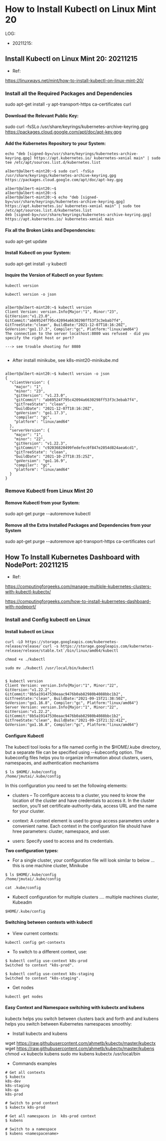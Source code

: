 
# How to Install Kubectl on Linux Mint 20

LOG:

- 20211215: 

## Install Kubectl on Linux Mint 20: 20211215

- Ref:

https://linuxways.net/mint/how-to-install-kubectl-on-linux-mint-20/


### Install all the Required Packages and Dependencies

sudo apt-get install -y apt-transport-https ca-certificates curl

#### Download the Relevant Public Key:

sudo curl -fsSLo /usr/share/keyrings/kubernetes-archive-keyring.gpg https://packages.cloud.google.com/apt/doc/apt-key.gpg

#### Add the Kubernetes Repository to your System:

```
echo "deb [signed-by=/usr/share/keyrings/kubernetes-archive-keyring.gpg] https://apt.kubernetes.io/ kubernetes-xenial main" | sudo tee /etc/apt/sources.list.d/kubernetes.list
```

```
albert@albert-mint20:~$ sudo curl -fsSLo /usr/share/keyrings/kubernetes-archive-keyring.gpg https://packages.cloud.google.com/apt/doc/apt-key.gpg

albert@albert-mint20:~$ 
albert@albert-mint20:~$ 
albert@albert-mint20:~$ echo "deb [signed-by=/usr/share/keyrings/kubernetes-archive-keyring.gpg] https://apt.kubernetes.io/ kubernetes-xenial main" | sudo tee /etc/apt/sources.list.d/kubernetes.list
deb [signed-by=/usr/share/keyrings/kubernetes-archive-keyring.gpg] https://apt.kubernetes.io/ kubernetes-xenial main

```

#### Fix all the Broken Links and Dependencies:

sudo apt-get update

#### Install Kubectl on your System:

sudo apt-get install -y kubectl

#### Inquire the Version of Kubectl on your System:

```
kubectl version

kubectl version -o json


albert@albert-mint20:~$ kubectl version
Client Version: version.Info{Major:"1", Minor:"23", GitVersion:"v1.23.0", GitCommit:"ab69524f795c42094a6630298ff53f3c3ebab7f4", GitTreeState:"clean", BuildDate:"2021-12-07T18:16:20Z", GoVersion:"go1.17.3", Compiler:"gc", Platform:"linux/amd64"}
The connection to the server localhost:8080 was refused - did you specify the right host or port?

---> see trouble shooting for 8080


```

- After install minikube, see k8s-mint20-minikube.md

```

albert@albert-mint20:~$ kubectl version -o json
{
  "clientVersion": {
    "major": "1",
    "minor": "23",
    "gitVersion": "v1.23.0",
    "gitCommit": "ab69524f795c42094a6630298ff53f3c3ebab7f4",
    "gitTreeState": "clean",
    "buildDate": "2021-12-07T18:16:20Z",
    "goVersion": "go1.17.3",
    "compiler": "gc",
    "platform": "linux/amd64"
  },
  "serverVersion": {
    "major": "1",
    "minor": "22",
    "gitVersion": "v1.22.3",
    "gitCommit": "c92036820499fedefec0f847e2054d824aea6cd1",
    "gitTreeState": "clean",
    "buildDate": "2021-10-27T18:35:25Z",
    "goVersion": "go1.16.9",
    "compiler": "gc",
    "platform": "linux/amd64"
  }
}
```


### Remove Kubectl from Linux Mint 20

#### Remove Kubectl from your System:

sudo apt-get purge --autoremove kubectl


#### Remove all the Extra Installed Packages and Dependencies from your System

sudo apt-get purge --autoremove apt-transport-https ca-certificates curl



## How To Install Kubernetes Dashboard with NodePort: 20211215


- Ref:

https://computingforgeeks.com/manage-multiple-kubernetes-clusters-with-kubectl-kubectx/ 

https://computingforgeeks.com/how-to-install-kubernetes-dashboard-with-nodeport/


### Install and Config kubectl on Linux 

#### Install kubectl on Linux

```
curl -LO https://storage.googleapis.com/kubernetes-release/release/`curl -s https://storage.googleapis.com/kubernetes-release/release/stable.txt`/bin/linux/amd64/kubectl

chmod +x ./kubectl

sudo mv ./kubectl /usr/local/bin/kubectl


```

```
$ kubectl version
Client Version: version.Info{Major:"1", Minor:"22", GitVersion:"v1.22.2", GitCommit:"8b5a19147530eaac9476b0ab82980b4088bbc1b2", GitTreeState:"clean", BuildDate:"2021-09-15T21:38:50Z", GoVersion:"go1.16.8", Compiler:"gc", Platform:"linux/amd64"}
Server Version: version.Info{Major:"1", Minor:"22", GitVersion:"v1.22.2", GitCommit:"8b5a19147530eaac9476b0ab82980b4088bbc1b2", GitTreeState:"clean", BuildDate:"2021-09-15T21:32:41Z", GoVersion:"go1.16.8", Compiler:"gc", Platform:"linux/amd64"}
```

#### Configure Kubectl

The kubectl tool looks for a file named config in the $HOME/.kube directory, but a separate file can be specified using --kubeconfig option. The kubeconfig files helps you to organize information about clusters, users, namespaces, and authentication mechanisms

```
$ ls $HOME/.kube/config
/home/jmutai/.kube/config

```

In this configuration you need to set the following elements:

- clusters – To configure access to a cluster, you need to know the location of the cluster and have credentials to access it. In the cluster section, you’ll set certificate-authority-data, access URL and the name for your cluster.


- context: A context element is used to group access parameters under a convenient name. Each context in the configuration file should have hree parameters: cluster, namespace, and user.


- users: Specify used to access and its credentials.


**Two configuration types:**

- For a single cluster, your configuration file will look similar to below ... this is one machine cluster, Minikube

```
$ ls $HOME/.kube/config
/home/jmutai/.kube/config

cat .kube/config

```

- Kubectl configuration for multiple clusters .... multiple machines cluster, Kubeadm


```
$HOME/.kube/config

```

#### Switching between contexts with kubectl

- View current contexts:

```
kubectl config get-contexts
```

- To switch to a different context, use:

```
$ kubectl config use-context k8s-prod
Switched to context "k8s-prod".

$ kubectl config use-context k8s-staging
Switched to context "k8s-staging".
```

- Get nodes

```
kubectl get nodes
```

#### Easy Context and Namespace switching with kubectx and kubens

kubectx helps you switch between clusters back and forth and and kubens helps you switch between Kubernetes namespaces smoothly:


- Install kubectx and kubens

wget https://raw.githubusercontent.com/ahmetb/kubectx/master/kubectx
wget https://raw.githubusercontent.com/ahmetb/kubectx/master/kubens
chmod +x kubectx kubens
sudo mv kubens kubectx /usr/local/bin

- Commands examples

```
# Get all contexts
$ kubectx
k8s-dev 
k8s-staging
k8s-qa
k8s-prod

# Switch to prod context
$ kubectx k8s-prod

# Get all namespaces in  k8s-prod context
$ kubens

# Switch to a namespace
$ kubens <namespacename>

```

